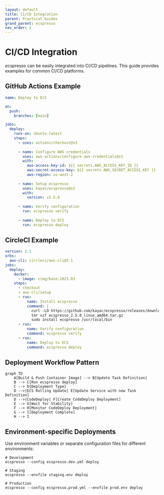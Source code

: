 ```yaml
---
layout: default
title: CI/CD Integration
parent: Practical Guides
grand_parent: ecspresso
nav_order: 1
---
```


# CI/CD Integration

ecspresso can be easily integrated into CI/CD pipelines. This guide provides examples for common CI/CD platforms.

## GitHub Actions Example

```yaml
name: Deploy to ECS

on:
  push:
    branches: [main]

jobs:
  deploy:
    runs-on: ubuntu-latest
    steps:
      - uses: actions/checkout@v3
      
      - name: Configure AWS credentials
        uses: aws-actions/configure-aws-credentials@v1
        with:
          aws-access-key-id: ${{ secrets.AWS_ACCESS_KEY_ID }}
          aws-secret-access-key: ${{ secrets.AWS_SECRET_ACCESS_KEY }}
          aws-region: us-west-2
      
      - name: Setup ecspresso
        uses: kayac/ecspresso@v2
        with:
          version: v2.5.0
      
      - name: Verify configuration
        run: ecspresso verify
        
      - name: Deploy to ECS
        run: ecspresso deploy
```

## CircleCI Example

```yaml
version: 2.1
orbs:
  aws-cli: circleci/aws-cli@3.1
jobs:
  deploy:
    docker:
      - image: cimg/base:2023.03
    steps:
      - checkout
      - aws-cli/setup
      - run:
          name: Install ecspresso
          command: |
            curl -LO https://github.com/kayac/ecspresso/releases/download/v2.5.0/ecspresso_2.5.0_linux_amd64.tar.gz
            tar xzf ecspresso_2.5.0_linux_amd64.tar.gz
            sudo install ecspresso /usr/local/bin
      - run:
          name: Verify configuration
          command: ecspresso verify
      - run:
          name: Deploy to ECS
          command: ecspresso deploy
```

## Deployment Workflow Pattern

```mermaid
graph TD
    A[Build & Push Container Image] --> B[Update Task Definition]
    B --> C[Run ecspresso deploy]
    C --> D{Deployment Type}
    D -->|ECS Rolling Update| E[Update Service with new Task Definition]
    D -->|CodeDeploy| F[Create CodeDeploy Deployment]
    E --> G[Wait for Stability]
    F --> H[Monitor CodeDeploy Deployment]
    G --> I[Deployment Complete]
    H --> I
```

## Environment-specific Deployments

Use environment variables or separate configuration files for different environments:

```shell
# Development
ecspresso --config ecspresso.dev.yml deploy

# Staging
ecspresso --envfile staging.env deploy

# Production
ecspresso --config ecspresso.prod.yml --envfile prod.env deploy
```
